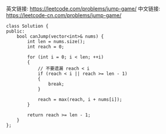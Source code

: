英文链接: https://leetcode.com/problems/jump-game/ 
中文链接: https://leetcode-cn.com/problems/jump-game/


```
class Solution {
public:
	bool canJump(vector<int>& nums) {
		int len = nums.size();
		int reach = 0;

		for (int i = 0; i < len; ++i)
		{
			// 不要遗漏 reach < i
			if (reach < i || reach >= len - 1)
			{
				break;
			}

			reach = max(reach, i + nums[i]);
		}

		return reach >= len - 1;
	}
};
```
